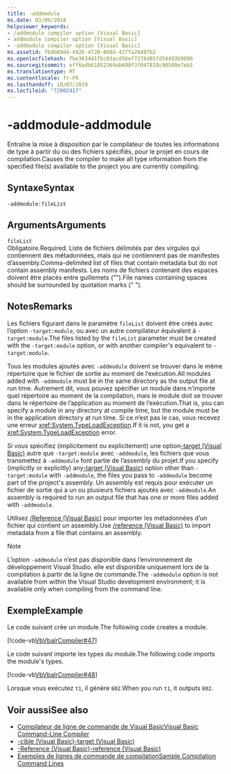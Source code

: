 ```yaml
---
title: -addmodule
ms.date: 03/09/2018
helpviewer_keywords:
- /addmodule compiler option [Visual Basic]
- addmodule compiler option [Visual Basic]
- -addmodule compiler option [Visual Basic]
ms.assetid: fb4b89d4-4926-4f20-868d-427fa28497b2
ms.openlocfilehash: fbe3634d1fbc03acd56ef7276d65fd54493b9806
ms.sourcegitcommit: eff6adb61852369ab690f3f047818c90580e7eb1
ms.translationtype: MT
ms.contentlocale: fr-FR
ms.lasthandoff: 10/07/2019
ms.locfileid: "72002417"
---
```

# <a name="-addmodule"></a><span data-ttu-id="8cb8a-102">-addmodule</span><span class="sxs-lookup"><span data-stu-id="8cb8a-102">-addmodule</span></span>
<span data-ttu-id="8cb8a-103">Entraîne la mise à disposition par le compilateur de toutes les informations de type à partir du ou des fichiers spécifiés, pour le projet en cours de compilation.</span><span class="sxs-lookup"><span data-stu-id="8cb8a-103">Causes the compiler to make all type information from the specified file(s) available to the project you are currently compiling.</span></span>  
  
## <a name="syntax"></a><span data-ttu-id="8cb8a-104">Syntaxe</span><span class="sxs-lookup"><span data-stu-id="8cb8a-104">Syntax</span></span>  
  
```console  
-addmodule:fileList  
```  
  
## <a name="arguments"></a><span data-ttu-id="8cb8a-105">Arguments</span><span class="sxs-lookup"><span data-stu-id="8cb8a-105">Arguments</span></span>  
 `fileList`  
 <span data-ttu-id="8cb8a-106">Obligatoire.</span><span class="sxs-lookup"><span data-stu-id="8cb8a-106">Required.</span></span> <span data-ttu-id="8cb8a-107">Liste de fichiers délimités par des virgules qui contiennent des métadonnées, mais qui ne contiennent pas de manifestes d’assembly.</span><span class="sxs-lookup"><span data-stu-id="8cb8a-107">Comma-delimited list of files that contain metadata but do not contain assembly manifests.</span></span> <span data-ttu-id="8cb8a-108">Les noms de fichiers contenant des espaces doivent être placés entre guillemets ("").</span><span class="sxs-lookup"><span data-stu-id="8cb8a-108">File names containing spaces should be surrounded by quotation marks (" ").</span></span>  
  
## <a name="remarks"></a><span data-ttu-id="8cb8a-109">Notes</span><span class="sxs-lookup"><span data-stu-id="8cb8a-109">Remarks</span></span>  
 <span data-ttu-id="8cb8a-110">Les fichiers figurant dans le paramètre `fileList` doivent être créés avec l’option `-target:module`, ou avec un autre compilateur équivalent à `-target:module`.</span><span class="sxs-lookup"><span data-stu-id="8cb8a-110">The files listed by the `fileList` parameter must be created with the `-target:module` option, or with another compiler's equivalent to `-target:module`.</span></span>  
  
 <span data-ttu-id="8cb8a-111">Tous les modules ajoutés avec `-addmodule` doivent se trouver dans le même répertoire que le fichier de sortie au moment de l’exécution.</span><span class="sxs-lookup"><span data-stu-id="8cb8a-111">All modules added with `-addmodule` must be in the same directory as the output file at run time.</span></span> <span data-ttu-id="8cb8a-112">Autrement dit, vous pouvez spécifier un module dans n’importe quel répertoire au moment de la compilation, mais le module doit se trouver dans le répertoire de l’application au moment de l’exécution.</span><span class="sxs-lookup"><span data-stu-id="8cb8a-112">That is, you can specify a module in any directory at compile time, but the module must be in the application directory at run time.</span></span> <span data-ttu-id="8cb8a-113">Si ce n’est pas le cas, vous recevez une erreur <xref:System.TypeLoadException>.</span><span class="sxs-lookup"><span data-stu-id="8cb8a-113">If it is not, you get a <xref:System.TypeLoadException> error.</span></span>  
  
 <span data-ttu-id="8cb8a-114">Si vous spécifiez (implicitement ou explicitement) une option[-target (Visual Basic)](../../../visual-basic/reference/command-line-compiler/target.md) autre que `-target:module` avec `-addmodule`, les fichiers que vous transmettez à `-addmodule` font partie de l’assembly du projet.</span><span class="sxs-lookup"><span data-stu-id="8cb8a-114">If you specify (implicitly or explicitly) any[-target (Visual Basic)](../../../visual-basic/reference/command-line-compiler/target.md) option other than `-target:module` with `-addmodule`, the files you pass to `-addmodule` become part of the project's assembly.</span></span> <span data-ttu-id="8cb8a-115">Un assembly est requis pour exécuter un fichier de sortie qui a un ou plusieurs fichiers ajoutés avec `-addmodule`.</span><span class="sxs-lookup"><span data-stu-id="8cb8a-115">An assembly is required to run an output file that has one or more files added with `-addmodule`.</span></span>  
  
 <span data-ttu-id="8cb8a-116">Utilisez [/Reference (Visual Basic)](../../../visual-basic/reference/command-line-compiler/reference.md) pour importer les métadonnées d’un fichier qui contient un assembly.</span><span class="sxs-lookup"><span data-stu-id="8cb8a-116">Use [/reference (Visual Basic)](../../../visual-basic/reference/command-line-compiler/reference.md) to import metadata from a file that contains an assembly.</span></span>  
  
> [!NOTE]
> <span data-ttu-id="8cb8a-117">L’option `-addmodule` n’est pas disponible dans l’environnement de développement Visual Studio. elle est disponible uniquement lors de la compilation à partir de la ligne de commande.</span><span class="sxs-lookup"><span data-stu-id="8cb8a-117">The `-addmodule` option is not available from within the Visual Studio development environment; it is available only when compiling from the command line.</span></span>  
  
## <a name="example"></a><span data-ttu-id="8cb8a-118">Exemple</span><span class="sxs-lookup"><span data-stu-id="8cb8a-118">Example</span></span>  
 <span data-ttu-id="8cb8a-119">Le code suivant crée un module.</span><span class="sxs-lookup"><span data-stu-id="8cb8a-119">The following code creates a module.</span></span>  
  
 [!code-vb[VbVbalrCompiler#47](~/samples/snippets/visualbasic/VS_Snippets_VBCSharp/VbVbalrCompiler/VB/OptionStrictOff.vb#47)]  
  
 <span data-ttu-id="8cb8a-120">Le code suivant importe les types du module.</span><span class="sxs-lookup"><span data-stu-id="8cb8a-120">The following code imports the module's types.</span></span>  
  
 [!code-vb[VbVbalrCompiler#48](~/samples/snippets/visualbasic/VS_Snippets_VBCSharp/VbVbalrCompiler/VB/OptionStrictOff.vb#48)]  
  
 <span data-ttu-id="8cb8a-121">Lorsque vous exécutez `t1`, il génère `802`.</span><span class="sxs-lookup"><span data-stu-id="8cb8a-121">When you run `t1`, it outputs `802`.</span></span>  
  
## <a name="see-also"></a><span data-ttu-id="8cb8a-122">Voir aussi</span><span class="sxs-lookup"><span data-stu-id="8cb8a-122">See also</span></span>

- [<span data-ttu-id="8cb8a-123">Compilateur de ligne de commande de Visual Basic</span><span class="sxs-lookup"><span data-stu-id="8cb8a-123">Visual Basic Command-Line Compiler</span></span>](../../../visual-basic/reference/command-line-compiler/index.md)
- [<span data-ttu-id="8cb8a-124">-cible (Visual Basic)</span><span class="sxs-lookup"><span data-stu-id="8cb8a-124">-target (Visual Basic)</span></span>](../../../visual-basic/reference/command-line-compiler/target.md)
- [<span data-ttu-id="8cb8a-125">-Reference (Visual Basic)</span><span class="sxs-lookup"><span data-stu-id="8cb8a-125">-reference (Visual Basic)</span></span>](../../../visual-basic/reference/command-line-compiler/reference.md)
- [<span data-ttu-id="8cb8a-126">Exemples de lignes de commande de compilation</span><span class="sxs-lookup"><span data-stu-id="8cb8a-126">Sample Compilation Command Lines</span></span>](../../../visual-basic/reference/command-line-compiler/sample-compilation-command-lines.md)
